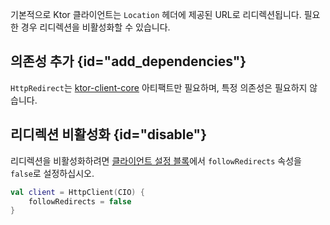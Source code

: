 [//]: # (title: 리디렉션)

기본적으로 Ktor 클라이언트는 `Location` 헤더에 제공된 URL로 리디렉션됩니다. 필요한 경우 리디렉션을 비활성화할 수 있습니다.

## 의존성 추가 {id="add_dependencies"}
`HttpRedirect`는 [ktor-client-core](client-dependencies.md) 아티팩트만 필요하며, 특정 의존성은 필요하지 않습니다.

## 리디렉션 비활성화 {id="disable"}

리디렉션을 비활성화하려면 [클라이언트 설정 블록](client-create-and-configure.md#configure-client)에서 `followRedirects` 속성을 `false`로 설정하십시오.

```kotlin
val client = HttpClient(CIO) {
    followRedirects = false
}